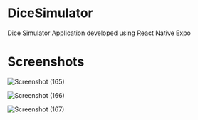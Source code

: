 # DiceSimulator
Dice Simulator Application developed using React Native Expo

Screenshots
========
![Screenshot (165)](https://user-images.githubusercontent.com/67383719/228295773-13dd8867-7351-4ce2-83ec-7a32833296bb.png)

![Screenshot (166)](https://user-images.githubusercontent.com/67383719/228295832-b86d2f4e-8354-4370-a695-91f3f25a96a5.png)

![Screenshot (167)](https://user-images.githubusercontent.com/67383719/228295945-2c7e2714-4df1-4013-8808-0e6d72bfaa52.png)
